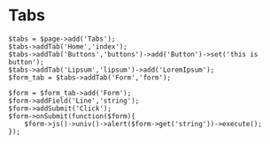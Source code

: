 # Tabs

    $tabs = $page->add('Tabs');
    $tabs->addTab('Home','index');
    $tabs->addTab('Buttons','buttons')->add('Button')->set('this is button');
    $tabs->addTab('Lipsum','lipsum')->add('LoremIpsum');
    $form_tab = $tabs->addTab('Form','form');

    $form = $form_tab->add('Form');
    $form->addField('Line','string');
    $form->addSubmit('Click');
    $form->onSubmit(function($form){
        $form->js()->univ()->alert($form->get('string'))->execute();
    });